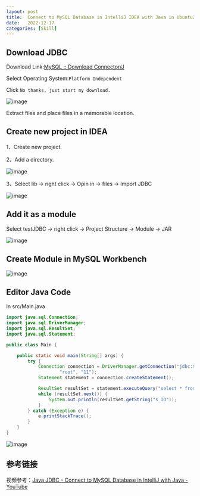 ```yaml
---
layout:	post
title:	Connect to MySQL Database in IntelliJ IDEA with Java in Ubuntu20.04
date:	2022-12-17
categories:	[Skill]
---
```


## Download JDBC

Download Link:[MySQL :: Download Connector/J](https://dev.mysql.com/downloads/connector/j/)

Select Operating System:`Platform Independent`

Click `No thanks, just start my download.`

![image](https://user-images.githubusercontent.com/88172940/208276041-3e65da44-9c11-4efe-b42b-f2a6a0582b02.png)

Extract files and place files in a memorable location.

## Create new project in IDEA

1、Create new project.

2、Add a directory.

![image](https://user-images.githubusercontent.com/88172940/208238034-cd1e9607-7583-414f-8676-95d1aa786083.png)

3、Select lib -> right click -> Opin in -> files -> Import JDBC

![image](https://user-images.githubusercontent.com/88172940/208276060-60eeac66-3c5a-4cc7-9d40-48395ba6c2b3.png)

## Add it as a module

Select testJDBC -> right click -> Project Structure -> Module -> JAR

![image](https://user-images.githubusercontent.com/88172940/208238807-3e2f3e17-bda4-4f9c-ba28-028dbc204e79.png)

## Create Module in MySQL Workbench

![image](https://user-images.githubusercontent.com/88172940/208275952-20b837eb-ce52-4b05-82e6-d41ddb8baaae.png)



## Editor Java Code

In src/Main.java

```java
import java.sql.Connection;
import java.sql.DriverManager;
import java.sql.ResultSet;
import java.sql.Statement;

public class Main {

    public static void main(String[] args) {
        try {
            Connection connection = DriverManager.getConnection("jdbc:mysql://localhost:3306/book",
                    "root", "11");
            Statement statement = connection.createStatement();

            ResultSet resultSet = statement.executeQuery("select * from advisor");
            while (resultSet.next()) {
                System.out.println(resultSet.getString("s_ID"));
            }
        } catch (Exception e) {
            e.printStackTrace();
        }
    }
}
```

![image](https://user-images.githubusercontent.com/88172940/208275957-dd694371-8f71-47ee-8aa2-31e90c04c4a4.png)

## 参考链接

视频参考：[Java JDBC - Connect to MySQL Database in IntelliJ with Java - YouTube](https://www.youtube.com/watch?v=e8g9eNnFpHQ)